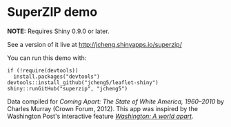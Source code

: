 # SuperZIP demo

**NOTE:** Requires Shiny 0.9.0 or later.

See a version of it live at http://jcheng.shinyapps.io/superzip/

You can run this demo with:
```
if (!require(devtools))
  install.packages("devtools")
devtools::install_github("jcheng5/leaflet-shiny")
shiny::runGitHub("superzip", "jcheng5")
```

Data compiled for _Coming Apart: The State of White America, 1960–2010_ by Charles Murray (Crown Forum, 2012). This app was inspired by the Washington Post's interactive feature _[Washington: A world apart](http://www.washingtonpost.com/sf/local/2013/11/09/washington-a-world-apart/)_.
